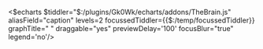 <$echarts $tiddler="$:/plugins/Gk0Wk/echarts/addons/TheBrain.js" aliasField="caption" levels=2 focussedTiddler={{$:/temp/focussedTiddler}} graphTitle=" " draggable="yes" previewDelay='100' focusBlur="true" legend='no'/>